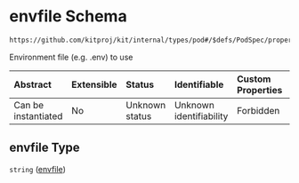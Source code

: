 # envfile Schema

```txt
https://github.com/kitproj/kit/internal/types/pod#/$defs/PodSpec/properties/envfile
```

Environment file (e.g. .env) to use

| Abstract            | Extensible | Status         | Identifiable            | Custom Properties | Additional Properties | Access Restrictions | Defined In                                                            |
| :------------------ | :--------- | :------------- | :---------------------- | :---------------- | :-------------------- | :------------------ | :-------------------------------------------------------------------- |
| Can be instantiated | No         | Unknown status | Unknown identifiability | Forbidden         | Allowed               | none                | [pod.schema.json\*](../../out/pod.schema.json "open original schema") |

## envfile Type

`string` ([envfile](pod-defs-podspec-properties-envfile.md))
